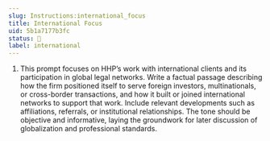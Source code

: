 ```yaml
---
slug: Instructions:international_focus
title: International Focus
uid: 5b1a7177b3fc
status: 🤖
label: international
---
```


1. This prompt focuses on HHP’s work with international clients and its participation in global legal networks. Write a factual passage describing how the firm positioned itself to serve foreign investors, multinationals, or cross-border transactions, and how it built or joined international networks to support that work. Include relevant developments such as affiliations, referrals, or institutional relationships. The tone should be objective and informative, laying the groundwork for later discussion of globalization and professional standards.

